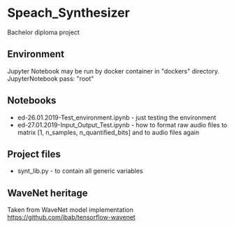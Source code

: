 # Speach_Synthesizer
Bachelor diploma project

## Environment
Jupyter Notebook may be run by docker container in "dockers" directory.
JupyterNotebook pass: "root"

## Notebooks
* ed-26.01.2019-Test_environment.ipynb - just testing the environment
* ed-27.01.2019-Input_Output_Test.ipynb - how to format raw audio files to matrix [1, n_samples, n_quantified_bits] and to audio files again

## Project files
* synt_lib.py - to contain all generic variables

## WaveNet heritage
Taken from WaveNet model implementation https://github.com/ibab/tensorflow-wavenet
